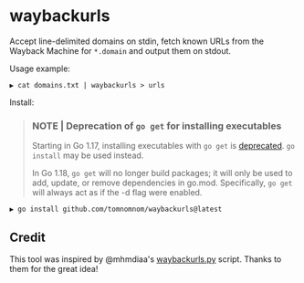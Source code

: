 # waybackurls

Accept line-delimited domains on stdin, fetch known URLs from the Wayback Machine for `*.domain` and output them on stdout.

Usage example:

```
▶ cat domains.txt | waybackurls > urls
```

Install:
> ### NOTE | Deprecation of `go get` for installing executables
> Starting in Go 1.17, installing executables with `go get` is [deprecated](https://go.dev/doc/go-get-install-deprecation). `go install` may be used instead.
>
> In Go 1.18, `go get` will no longer build packages; it will only be used to add, update, or remove dependencies in go.mod. Specifically, `go get` will always act as if the -d flag were enabled.
```
▶ go install github.com/tomnomnom/waybackurls@latest
```

## Credit

This tool was inspired by @mhmdiaa's [waybackurls.py](https://gist.github.com/mhmdiaa/adf6bff70142e5091792841d4b372050) script.
Thanks to them for the great idea!
